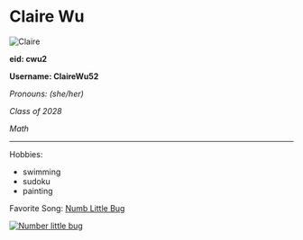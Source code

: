 # Claire Wu
![Claire](https://github.com/user-attachments/assets/ea5089a6-2746-4275-8371-27aef1fd52c0)

**eid: cwu2** 

**Username: ClaireWu52**

*Pronouns: (she/her)*

*Class of 2028*

*Math*

---
Hobbies:
- swimming
- sudoku
- painting

Favorite Song:
[Numb Little Bug](https://www.youtube.com/watch?v=1fwJ8H5wWCU)

[![Number little bug](https://github.com/user-attachments/assets/5d0eb11d-885a-43ea-8e78-0367de6d1685)](https://www.youtube.com/watch?v=8lgGzJsysxM)

